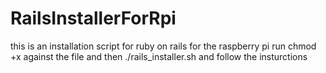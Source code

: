 # RailsInstallerForRpi
this is an installation script for ruby on rails for the raspberry pi
run chmod +x against the file and then ./rails_installer.sh and follow the insturctions 
